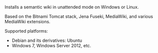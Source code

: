 Installs a semantic wiki in unattended mode on Windows or Linux.

Based on the Bitnami Tomcat stack, Jena Fuseki, MediaWiki, and various MediaWiki extensions.

Supported platforms:
- Debian and its derivatives: Ubuntu
- Windows 7, Windows Server 2012, etc.

